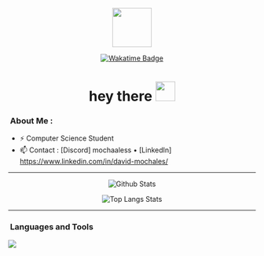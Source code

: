 <p align="center"><img src="https://assets.whop.com/cdn-cgi/image/width=64/https://assets.whop.com/bots/images/50039.original.png?1694692531" width="80"/></p>

<p align="center">
  <a href="https://wakatime.com/@mochaaless">
      <img src="https://wakatime.com/badge/user/018b821c-d9fc-42c8-b52e-7adba12899a1.svg" alt="Wakatime Badge">
  </a>
</p>

<h1 align="center">hey there <img src="https://media.giphy.com/media/hvRJCLFzcasrR4ia7z/giphy.gif" width="40"></h1>

### &nbsp;About Me :
- ⚡ Computer Science Student
- 📫 Contact : [Discord] mochaaless • [LinkedIn] https://www.linkedin.com/in/david-mochales/

---

<p align='center'>
  <img src="https://github-readme-stats.vercel.app/api?username=mochaaless&count_private=true&theme=midnight-purple&show_icons=true" alt="Github Stats"/>
</p>

<p align='center'>
  <img src="https://github-readme-stats.vercel.app/api/top-langs/?username=mochaaless&layout=compact&theme=midnight-purple" alt="Top Langs Stats"/>
</p>

---

### &nbsp;Languages and Tools
![](https://skillicons.dev/icons?i=py,ts,java,cpp,mongodb,mysql,postman,git,vscode&theme=light&perline=25)
